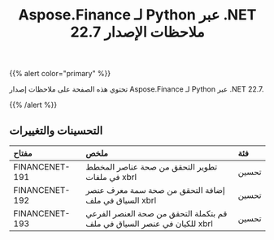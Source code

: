 ﻿---
title: Aspose.Finance لـ Python عبر .NET 22.7 ملاحظات الإصدار
type: docs
weight: 29
url: /ar/python-net/aspose-finance-for-python-via-net-22-7-release-notes/
---
{{% alert color="primary" %}}

تحتوي هذه الصفحة على ملاحظات إصدار Aspose.Finance لـ Python عبر .NET 22.7.

{{% /alert %}}

## **التحسينات والتغييرات**

|**مفتاح**|**ملخص**|**فئة**|
|:- |:- |:- |
|FINANCENET-191| تطوير التحقق من صحة عناصر المخطط في ملفات xbrl|تحسين|
|FINANCENET-192| إضافة التحقق من صحة سمة معرف عنصر السياق في ملف xbrl|تحسين|
|FINANCENET-193| قم بتكملة التحقق من صحة العنصر الفرعي للكيان في عنصر السياق في ملف xbrl|تحسين|

